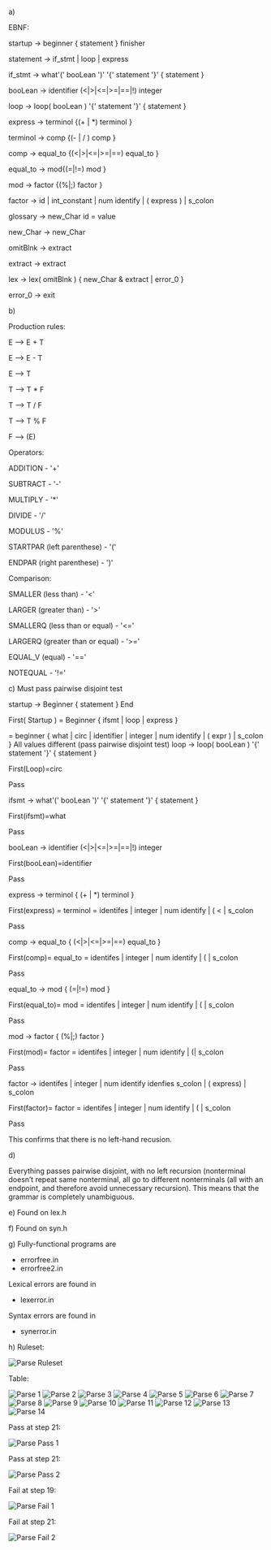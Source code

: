 
a)

EBNF:

startup → beginner { statement } finisher

statement → if_stmt | loop | express

if_stmt → what'(' booLean ')' '{' statement '}' { statement } 

booLean → identifier (<|>|<=|>=|==|!) integer

loop → loop( booLean ) '{' statement '}' { statement }

express → terminol {(+ | *) terminol } 

terminol → comp {(- | / ) comp }

comp → equal_to {(<|>|<=|>=|==) equal_to }

equal_to → mod{(=|!=) mod }

mod → factor {(%|;) factor }

factor → id | int_constant | num identify | ( express ) | s_colon

glossary → new_Char id = value 

new_Char → new_Char

omitBlnk → extract

extract → extract

lex → lex( omitBlnk ) { new_Char & extract | error_0 }

error_0 → exit

b)

Production rules:

E --> E + T

E --> E - T

E --> T

T --> T * F

T --> T / F

T --> T % F

F --> (E)


Operators:

ADDITION - '+'

SUBTRACT - '-'

MULTIPLY - '*' 

DIVIDE - '/'

MODULUS - '%'

STARTPAR (left parenthese) - '('

ENDPAR (right parenthese) - ')'


Comparison:

SMALLER (less than) - '<'

LARGER (greater than) - '>'

SMALLERQ (less than or equal) - '<='

LARGERQ (greater than or equal) - '>='

EQUAL_V (equal) - '=='

NOTEQUAL - '!='

c)
Must pass pairwise disjoint test

startup → Beginner { statement } End

First( Startup ) = Beginner { ifsmt | loop | express }

= beginner { what | circ | identifier | integer | num identify | ( expr ) | s_colon }
All values different (pass pairwise disjoint test)
loop → loop( booLean ) '{' statement '}' { statement }

First(Loop)=circ

Pass

ifsmt → what'(' booLean ')' '{' statement '}' { statement }

First(ifsmt)=what

Pass

booLean → identifier (<|>|<=|>=|==|!) integer

First(booLean)=identifier

Pass

express → terminol { (+ | *) terminol }

First(express) = terminol = identifes | integer | num identify | ( < | s_colon 

Pass

comp → equal_to { (<|>|<=|>=|==) equal_to }

First(comp)= equal_to = identifes | integer | num identify | ( | s_colon

Pass

equal_to → mod { (=|!=) mod }

First(equal_to)= mod = identifes | integer | num identify | ( | s_colon

Pass

mod → factor { (%|;) factor }

First(mod)= factor  = identifes | integer | num identify | (| s_colon

Pass

factor  → identifes | integer | num identify idenfies s_colon | ( express) | s_colon

First(factor)= factor = identifes | integer | num identify | ( | s_colon

Pass

This confirms that there is no left-hand recusion.

d)

Everything passes pairwise disjoint, with no left recursion (nonterminal doesn’t repeat same nonterminal, all go to different nonterminals (all with an endpoint, and therefore avoid unnecessary recursion). This means that the grammar is completely unambiguous.


e)
Found on lex.h

f)
Found on syn.h

g)
Fully-functional programs are 
- errorfree.in
- errorfree2.in

Lexical errors are found in 
- lexerror.in

Syntax errors are found in 
- synerror.in

h)
Ruleset:

![Parse Ruleset](https://user-images.githubusercontent.com/118640495/205671509-2c699872-88c1-4b3a-a755-300bb3c23204.png)

Table: 

![Parse 1](https://user-images.githubusercontent.com/118640495/205671672-9268f947-9e32-4bf4-bed6-6c0c9d37bfcb.png)
![Parse 2](https://user-images.githubusercontent.com/118640495/205671675-0018b67c-51df-44cc-8e91-b6df23e6dc43.png)
![Parse 3](https://user-images.githubusercontent.com/118640495/205671621-c6b94737-a44d-4b1e-9fba-576b2d49aba1.png)
![Parse 4](https://user-images.githubusercontent.com/118640495/205671626-424f8925-b52f-40d5-bd1a-0b9028fadd84.png)
![Parse 5](https://user-images.githubusercontent.com/118640495/205671629-86390d74-ce7e-4039-addd-9e1497cd33a7.png)
![Parse 6](https://user-images.githubusercontent.com/118640495/205671631-51547ff4-c338-4417-974b-3716882e3c85.png)
![Parse 7](https://user-images.githubusercontent.com/118640495/205671634-ae88d6bb-0f50-45f6-8dc9-53c7b87b6f95.png)
![Parse 8](https://user-images.githubusercontent.com/118640495/205671636-2c7a477a-c7cc-4667-935f-9f5b305fb1bc.png)
![Parse 9](https://user-images.githubusercontent.com/118640495/205671638-ad554e50-0b2f-4ffc-915e-832b731e9d56.png)
![Parse 10](https://user-images.githubusercontent.com/118640495/205671642-33b9777a-9ff0-4088-b7d0-bfc171d06828.png)
![Parse 11](https://user-images.githubusercontent.com/118640495/205671643-db31a1c0-2a36-4d33-b7ab-f79b78816c63.png)
![Parse 12](https://user-images.githubusercontent.com/118640495/205671644-e77952a8-394c-4b12-97c8-a1251e75c2ca.png)
![Parse 13](https://user-images.githubusercontent.com/118640495/205671646-b67fda60-088c-4090-8ccd-3cc3c995765c.png)
![Parse 14](https://user-images.githubusercontent.com/118640495/205671670-3a1e6760-6e1d-429f-8a2a-8f9440279548.png)

Pass at step 21: 

![Parse Pass 1](https://user-images.githubusercontent.com/118640495/205672138-fe187696-f826-4461-9ee5-6a8065e322c4.png)

Pass at step 21: 

![Parse Pass 2](https://user-images.githubusercontent.com/118640495/205672180-2ec14a71-214e-4cf7-8c01-72cb9672bb14.png)

Fail at step 19: 

![Parse Fail 1](https://user-images.githubusercontent.com/118640495/205672352-d73f2255-3593-45cc-8357-9fa87e631f62.png)

Fail at step 21: 

![Parse Fail 2](https://user-images.githubusercontent.com/118640495/205672422-38471a4c-3c69-4862-a449-29fbb4b99acc.png)





